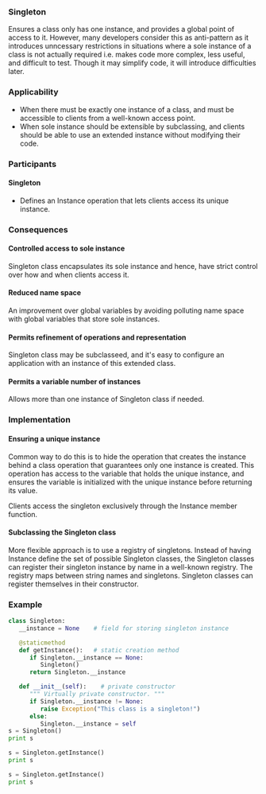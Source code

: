 ### Singleton

Ensures a class only has one instance, and provides a global point of access to it. However, many developers consider this as anti-pattern as it introduces unncessary restrictions in situations where a sole instance of a class is not actually required i.e. makes code more complex, less useful, and difficult to test. Though it may simplify code, it will introduce difficulties later.

### Applicability

- When there must be exactly one instance of a class, and must be accessible to clients from a well-known access point.
- When sole instance should be extensible by subclassing, and clients should be able to use an extended instance without modifying their code.

### Participants

#### Singleton

- Defines an Instance operation that lets clients access its unique instance.

### Consequences

#### Controlled access to sole instance

Singleton class encapsulates its sole instance and hence, have strict control over how and when clients access it.

#### Reduced name space

An improvement over global variables by avoiding polluting name space with global variables that store sole instances.

#### Permits refinement of operations and representation

Singleton class may be subclasseed, and it's easy to configure an application with an instance of this extended class.

#### Permits a variable number of instances

Allows more than one instance of Singleton class if needed.

### Implementation

#### Ensuring a unique instance

Common way to do this is to hide the operation that creates the instance behind a class operation that guarantees only one instance is created. This operation has access to the variable that holds the unique instance, and ensures the variable is initialized with the unique instance before returning its value.

Clients access the singleton exclusively through the Instance member function.

#### Subclassing the Singleton class

More flexible approach is to use a registry of singletons. Instead of having Instance define the set of possible Singleton classes, the Singleton classes can register their singleton instance by name in a well-known registry. The registry maps between string names and singletons. Singleton classes can register themselves in their constructor.

### Example

```py
class Singleton:
   __instance = None    # field for storing singleton instance

   @staticmethod
   def getInstance():   # static creation method
      if Singleton.__instance == None:
         Singleton()
      return Singleton.__instance

   def __init__(self):    # private constructor
      """ Virtually private constructor. """
      if Singleton.__instance != None:
         raise Exception("This class is a singleton!")
      else:
         Singleton.__instance = self
s = Singleton()
print s

s = Singleton.getInstance()
print s

s = Singleton.getInstance()
print s
```
